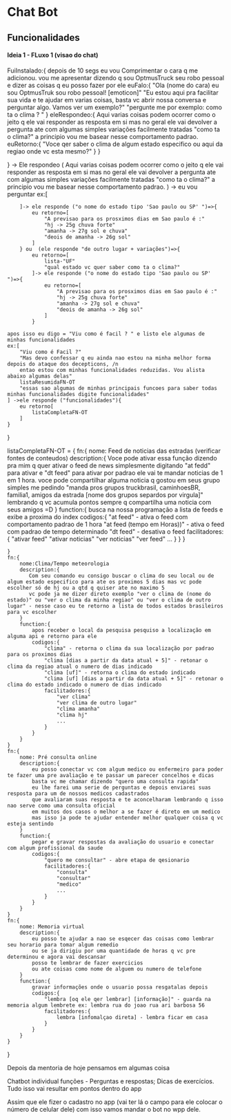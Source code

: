 # Chat Bot


## Funcionalidades

#### Ideia 1 - FLuxo 1 (visao do chat)

FuiInstalado:{
    depois de 10 segs eu vou Comprimentar o cara q me adicionou.
    vou me apresentar dizendo q sou OptmusTruck seu robo pessoal e dizer as coisas q eu posso fazer por ele 
    euFalo:{
        "Ola (nome do cara) eu sou OptmusTruk sou robo pessoal! [emoticon]"
        "Eu estou aqui pra facilitar sua vida e te ajudar em varias coisas, basta vc abrir nossa conversa e perguntar algo. Vamos ver um exemplo?"
        "pergunte me por exemplo: como ta o clima ? "
    }
    eleRespondeo:{
        Aqui varias coisas podem ocorrer como o jeito q ele vai responder as resposta em si mas no geral ele vai devolver a pergunta ate com algumas simples variações facilmente tratadas "como ta o clima?" a principio vou me basear   nesse comportamento padrao. 
        euRetorno:{
            "Voce qer saber o clima de algum estado especifico ou aqui da regiao onde vc esta mesmo?"
        }
    }
         
}
   -> Ele respondeo (
            Aqui varias coisas podem ocorrer como o jeito q ele vai responder as resposta em si mas no geral ele vai devolver a pergunta ate com algumas simples variações facilmente tratadas "como ta o clima?" a principio vou me basear nesse comportamento padrao.
        ) -> eu vou perguntar 
        ex:[
            
        ]-> ele responde ("o nome do estado tipo 'Sao paulo ou SP' ")=>{
            eu retorno=[
                "A previsao para os prosximos dias em Sao paulo é :"
                "hj -> 25g chuva forte"
                "amanha -> 27g sol e chuva"
                "deois de amanha -> 26g sol"
            ]
        } ou  (ele responde "de outro lugar + variações")=>{
            eu retorno=[
                lista-"UF"
                "qual estado vc quer saber como ta o clima?"
            ]-> ele responde ("o nome do estado tipo 'Sao paulo ou SP' ")=>{
                eu retorno=[
                    "A previsao para os prosximos dias em Sao paulo é :"
                    "hj -> 25g chuva forte"
                    "amanha -> 27g sol e chuva"
                    "deois de amanha -> 26g sol"
                ]
            }

    apos isso eu digo = "Viu como é facil ? " e listo ele algumas de minhas funcionalidades
    ex:[
        "Viu como é Facil ?"
        "Mas devo confessar q eu ainda nao estou na minha melhor forma depois do ataque dos decepticons, /n
        entao estou com minhas funcionalidades reduzidas. Vou alista abaixo algumas delas"
        listaResumidaFN-OT
        "essas sao algumas de minhas principais funcoes para saber todas minhas funcionalidades digite funcionalidades"
    ] ->ele responde ("funcionalidades"){
        eu retorno[
            listaCompletaFN-OT
        ]
    } 
    

}

listaCompletaFN-OT = {
    fn:{
        nome: Feed de noticias das estradas (verificar fontes de conteudos)
        description:{
            Voce pode ativar essa função dizendo pra mim q quer ativar o feed de news simplesmente digitando "at fedd" para ativar e "dt feed" para ativar
            por padrao ele vai te mandar noticias de 1 em 1 hora. voce pode compartilhar alguma noticia q gostou em seus grupo simples me pedindo "manda pros grupos truckbrasil, caminhoesBR, familia1, amigos da estrada [nome dos grupos separdos por virgula]"
            lembrando q vc acumula pontos sempre q compartilha uma noticia com seus amigos =D
        }
        function:{
            busca na nossa programação a lista de feeds e exibe a proxima do index
            codigos:{
                "at feed" - ativa o feed com comportamento padrao de 1 hora
                "at feed (tempo em Horas))" - ativa o feed com padrao de tempo determinado
                "dt feed" - desativa o feed
                facilitadores:{
                    "ativar feed"
                    "ativar noticias"
                    "ver noticias"
                    "ver feed"
                    ...
                }
            }
        }
       
    }
    fn:{
        nome:Clima/Tempo meteorologia
        description:{
           Com seu comando eu consigo buscar o clima do seu local ou de algum estado especifico para ate os proximos 5 dias mas vc pode escolher só de hj ou a qtd q quiser ate no maximo 5
           vc pode ja me dizer direto exemplo "ver o clima de (nome do estado)" ou "ver o clima da minha regiao" ou "ver o clima de outro lugar" - nesse caso eu te retorno a lista de todos estados brasileiros para vc escolher
        }
        function:{
            apos receber o local da pesquisa pesquiso a localização em alguma api e retorno para ele
            codigos:{
                "clima" - retorna o clima da sua localização por padrao para os proximos dias
                "clima [dias a partir da data atual + 5]" - retonar o clima da regiao atual o numero de dias indicado
                "clima [uf]" - retorna o clima do estado indicado
                "clima [uf] [dias a partir da data atual + 5]" - retonar o clima do estado indicado o numero de dias indicado
                facilitadores:{
                    "ver clima"
                    "ver clima de outro lugar"
                    "clima amanha"
                    "clima hj"
                    ...
                }
            }
        }
    }
    fn:{
        nome: Pré consulta online
        description:{
            eu posso conectar vc com algum medico ou enfermeiro para poder te fazer uma pre avaliação e te passar um parecer concelhos e dicas
            basta vc me chamar dizendo "quero uma consulta rapida"
            eu lhe farei uma serie de perguntas e depois enviarei suas resposta para um de nossos medicos cadastrados 
            que avaliaram suas resposta e te aconcelharam lembrando q isso nao serve como uma consulta oficial 
            em muitos dos casos o melhor a se fazer é direto em um medico 
            mas isso ja pode te ajudar entender melhor qualquer coisa q vc esteja sentindo
        }
        function:{
            pegar e gravar respostas da avaliação do usuario e conectar com algum profissional da saude
            codigos:{
                "quero me consultar" - abre etapa de qesionario
                facilitadores:{
                    "consulta"
                    "consultar"
                    "medico"
                    ...
                }
            }
        }
    }
    fn:{
        nome: Memoria virtual
        description:{
            eu posso te ajudar a nao se esqecer das coisas como lembrar seu horario para tomar algum remedio 
            ou se ja dirigiu por uma quantidade de horas q vc pre determinou e agora vai descansar 
            posso te lembrar de fazer exercicios 
            ou ate coisas como nome de alguem ou numero de telefone
        }
        function:{
            gravar informações onde o usuario possa resgatalas depois
            codigos:{
                "lembra [oq ele qer lembrar] [informação]" - guarda na memoria algum lembrete ex: lembra rua do joao rua ari barbosa 56
                facilitadores:{
                    lembra [infomalçao direta] - lembra ficar em casa
                }
            }
        }
    }
}



Depois da mentoria de hoje pensamos em algumas coisa 

Chatbot individual funções - 
Perguntas e respostas;
Dicas de exercícios.
Tudo isso vai resultar em pontos dentro do app 

Assim que ele fizer o cadastro no app (vai ter lá o campo para ele colocar o número de celular dele) com isso vamos mandar o bot no wpp dele.